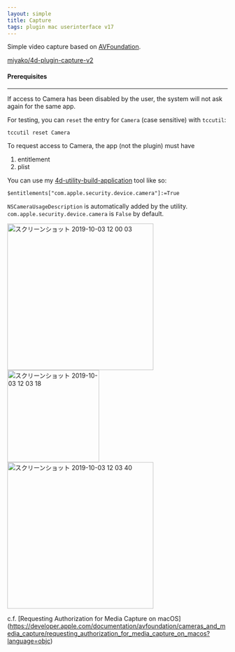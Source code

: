 ```yaml
---
layout: simple
title: Capture
tags: plugin mac userinterface v17
---
```


Simple video capture based on [AVFoundation](https://developer.apple.com/av-foundation/).

<!--more-->

[miyako/4d-plugin-capture-v2](https://github.com/miyako/4d-plugin-capture-v2)

#### Prerequisites




---









If access to Camera has been disabled by the user, the system will not ask again for the same app.

For testing, you can ``reset`` the entry for ``Camera`` (case sensitive) with ``tccutil``:

```sh
tccutil reset Camera
```

To request access to Camera, the app (not the plugin) must have 

1. entitlement
1. plist 

You can use my [4d-utility-build-application](https://github.com/miyako/4d-utility-build-application) tool like so:

```
$entitlements["com.apple.security.device.camera"]:=True
```

``NSCameraUsageDescription`` is automatically added by the utility. ``com.apple.security.device.camera`` is ``False`` by default.


<img width="334" alt="スクリーンショット 2019-10-03 12 00 03" src="https://user-images.githubusercontent.com/1725068/66096245-58ac6a80-e5d5-11e9-9557-b6c2d3c0b328.png">

<img width="210" alt="スクリーンショット 2019-10-03 12 03 18" src="https://user-images.githubusercontent.com/1725068/66096398-ce183b00-e5d5-11e9-9b49-1252cd87b68a.png">

<img width="334" alt="スクリーンショット 2019-10-03 12 03 40" src="https://user-images.githubusercontent.com/1725068/66096420-da03fd00-e5d5-11e9-908c-13fc15a48b2a.png">

c.f. [Requesting Authorization for Media Capture on macOS] (https://developer.apple.com/documentation/avfoundation/cameras_and_media_capture/requesting_authorization_for_media_capture_on_macos?language=objc)
